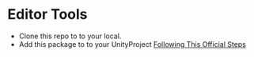 # Editor Tools

- Clone this repo to to your local.
- Add this package to to your UnityProject [Following This Official Steps](https://docs.unity3d.com/Manual/upm-ui-local.html)